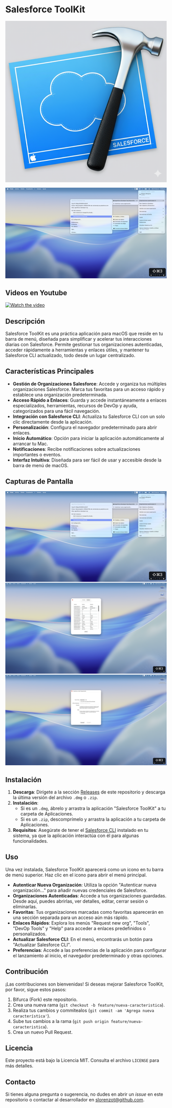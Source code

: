 # Salesforce ToolKit

![Logo](https://raw.githubusercontent.com/slorenzot/SalesforceToolKit/refs/heads/main/images/logo.png)

![Salesforce ToolKit](https://raw.githubusercontent.com/slorenzot/SalesforceToolKit/refs/heads/main/images/splash.png) <!-- Agrega una captura de pantalla del menú principal -->

## Videos en Youtube

[![Watch the video](https://i9.ytimg.com/vi/NFUTBLfhFT4/mq2.jpg?sqp=CLCTv8cG-oaymwEmCMACELQB8quKqQMa8AEB-AH-CYAC0AWKAgwIABABGGUgZShlMA8=&rs=AOn4CLBwShry8m2--41O1mAH5xsQ35zztQ)](https://youtu.be/NFUTBLfhFT4)

## Descripción

Salesforce ToolKit es una práctica aplicación para macOS que reside en tu barra de menú, diseñada para simplificar y acelerar tus interacciones diarias con Salesforce. Permite gestionar tus organizaciones autenticadas, acceder rápidamente a herramientas y enlaces útiles, y mantener tu Salesforce CLI actualizado, todo desde un lugar centralizado.

## Características Principales

*   **Gestión de Organizaciones Salesforce**: Accede y organiza tus múltiples organizaciones Salesforce. Marca tus favoritas para un acceso rápido y establece una organización predeterminada.
*   **Acceso Rápido a Enlaces**: Guarda y accede instantáneamente a enlaces especializados, herramientas, recursos de DevOp y ayuda, categorizados para una fácil navegación.
*   **Integración con Salesforce CLI**: Actualiza tu Salesforce CLI con un solo clic directamente desde la aplicación.
*   **Personalización**: Configura el navegador predeterminado para abrir enlaces.
*   **Inicio Automático**: Opción para iniciar la aplicación automáticamente al arrancar tu Mac.
*   **Notificaciones**: Recibe notificaciones sobre actualizaciones importantes o eventos.
*   **Interfaz Intuitiva**: Diseñada para ser fácil de usar y accesible desde la barra de menú de macOS.

## Capturas de Pantalla

![Captura 1](https://raw.githubusercontent.com/slorenzot/SalesforceToolKit/refs/heads/main/images/splash.png)
![Captura 2](https://raw.githubusercontent.com/slorenzot/SalesforceToolKit/refs/heads/main/images/image1.png) <!-- Agrega una captura de pantalla del menú principal -->
![Captura 3](https://raw.githubusercontent.com/slorenzot/SalesforceToolKit/refs/heads/main/images/image2.png) <!-- Agrega una captura de pantalla de la ventana de preferencias -->

## Instalación

1.  **Descarga**: Dirígete a la sección [Releases](https://github.com/slorenzot/SalesforceToolKit/releases) de este repositorio y descarga la última versión del archivo `.dmg` o `.zip`.
2.  **Instalación**:
    *   Si es un `.dmg`, ábrelo y arrastra la aplicación "Salesforce ToolKit" a tu carpeta de Aplicaciones.
    *   Si es un `.zip`, descomprímelo y arrastra la aplicación a tu carpeta de Aplicaciones.
3.  **Requisitos**: Asegúrate de tener el [Salesforce CLI](https://developer.salesforce.com/tools/salesforcecli) instalado en tu sistema, ya que la aplicación interactúa con él para algunas funcionalidades.

## Uso

Una vez instalada, Salesforce ToolKit aparecerá como un icono en tu barra de menú superior. Haz clic en el icono para abrir el menú principal.

*   **Autenticar Nueva Organización**: Utiliza la opción "Autenticar nueva organización..." para añadir nuevas credenciales de Salesforce.
*   **Organizaciones Autenticadas**: Accede a tus organizaciones guardadas. Desde aquí, puedes abrirlas, ver detalles, editar, cerrar sesión o eliminarlas.
*   **Favoritas**: Tus organizaciones marcadas como favoritas aparecerán en una sección separada para un acceso aún más rápido.
*   **Enlaces Rápidos**: Explora los menús "Request new org", "Tools", "DevOp Tools" y "Help" para acceder a enlaces predefinidos o personalizados.
*   **Actualizar Salesforce CLI**: En el menú, encontrarás un botón para "Actualizar Salesforce CLI".
*   **Preferencias**: Accede a las preferencias de la aplicación para configurar el lanzamiento al inicio, el navegador predeterminado y otras opciones.

## Contribución

¡Las contribuciones son bienvenidas! Si deseas mejorar Salesforce ToolKit, por favor, sigue estos pasos:

1.  Bifurca (Fork) este repositorio.
2.  Crea una nueva rama (`git checkout -b feature/nueva-caracteristica`).
3.  Realiza tus cambios y commitealos (`git commit -am 'Agrega nueva característica'`).
4.  Sube tus cambios a la rama (`git push origin feature/nueva-caracteristica`).
5.  Crea un nuevo Pull Request.

## Licencia

Este proyecto está bajo la Licencia MIT. Consulta el archivo `LICENSE` para más detalles.

## Contacto

Si tienes alguna pregunta o sugerencia, no dudes en abrir un *issue* en este repositorio o contactar al desarrollador en [slorenzot@github.com](mailto:slorenzot@github.com).
